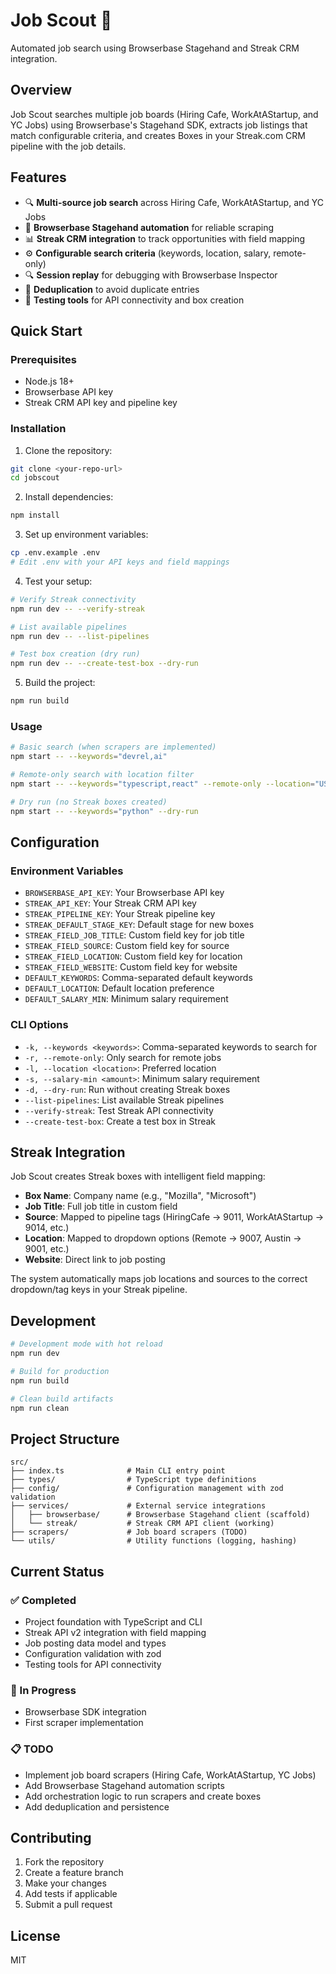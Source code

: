 # Job Scout 🎯

Automated job search using Browserbase Stagehand and Streak CRM integration.

## Overview

Job Scout searches multiple job boards (Hiring Cafe, WorkAtAStartup, and YC Jobs) using Browserbase's Stagehand SDK, extracts job listings that match configurable criteria, and creates Boxes in your Streak.com CRM pipeline with the job details.

## Features

- 🔍 **Multi-source job search** across Hiring Cafe, WorkAtAStartup, and YC Jobs
- 🤖 **Browserbase Stagehand automation** for reliable scraping
- 📊 **Streak CRM integration** to track opportunities with field mapping
- ⚙️ **Configurable search criteria** (keywords, location, salary, remote-only)
- 🔍 **Session replay** for debugging with Browserbase Inspector
- 🚫 **Deduplication** to avoid duplicate entries
- 🧪 **Testing tools** for API connectivity and box creation

## Quick Start

### Prerequisites

- Node.js 18+ 
- Browserbase API key
- Streak CRM API key and pipeline key

### Installation

1. Clone the repository:
```bash
git clone <your-repo-url>
cd jobscout
```

2. Install dependencies:
```bash
npm install
```

3. Set up environment variables:
```bash
cp .env.example .env
# Edit .env with your API keys and field mappings
```

4. Test your setup:
```bash
# Verify Streak connectivity
npm run dev -- --verify-streak

# List available pipelines
npm run dev -- --list-pipelines

# Test box creation (dry run)
npm run dev -- --create-test-box --dry-run
```

5. Build the project:
```bash
npm run build
```

### Usage

```bash
# Basic search (when scrapers are implemented)
npm start -- --keywords="devrel,ai"

# Remote-only search with location filter
npm start -- --keywords="typescript,react" --remote-only --location="US"

# Dry run (no Streak boxes created)
npm start -- --keywords="python" --dry-run
```

## Configuration

### Environment Variables

- `BROWSERBASE_API_KEY`: Your Browserbase API key
- `STREAK_API_KEY`: Your Streak CRM API key  
- `STREAK_PIPELINE_KEY`: Your Streak pipeline key
- `STREAK_DEFAULT_STAGE_KEY`: Default stage for new boxes
- `STREAK_FIELD_JOB_TITLE`: Custom field key for job title
- `STREAK_FIELD_SOURCE`: Custom field key for source
- `STREAK_FIELD_LOCATION`: Custom field key for location
- `STREAK_FIELD_WEBSITE`: Custom field key for website
- `DEFAULT_KEYWORDS`: Comma-separated default keywords
- `DEFAULT_LOCATION`: Default location preference
- `DEFAULT_SALARY_MIN`: Minimum salary requirement

### CLI Options

- `-k, --keywords <keywords>`: Comma-separated keywords to search for
- `-r, --remote-only`: Only search for remote jobs
- `-l, --location <location>`: Preferred location
- `-s, --salary-min <amount>`: Minimum salary requirement
- `-d, --dry-run`: Run without creating Streak boxes
- `--list-pipelines`: List available Streak pipelines
- `--verify-streak`: Test Streak API connectivity
- `--create-test-box`: Create a test box in Streak

## Streak Integration

Job Scout creates Streak boxes with intelligent field mapping:

- **Box Name**: Company name (e.g., "Mozilla", "Microsoft")
- **Job Title**: Full job title in custom field
- **Source**: Mapped to pipeline tags (HiringCafe → 9011, WorkAtAStartup → 9014, etc.)
- **Location**: Mapped to dropdown options (Remote → 9007, Austin → 9001, etc.)
- **Website**: Direct link to job posting

The system automatically maps job locations and sources to the correct dropdown/tag keys in your Streak pipeline.

## Development

```bash
# Development mode with hot reload
npm run dev

# Build for production
npm run build

# Clean build artifacts
npm run clean
```

## Project Structure

```
src/
├── index.ts              # Main CLI entry point
├── types/                # TypeScript type definitions
├── config/               # Configuration management with zod validation
├── services/             # External service integrations
│   ├── browserbase/      # Browserbase Stagehand client (scaffold)
│   └── streak/           # Streak CRM API client (working)
├── scrapers/             # Job board scrapers (TODO)
└── utils/                # Utility functions (logging, hashing)
```

## Current Status

### ✅ Completed
- Project foundation with TypeScript and CLI
- Streak API v2 integration with field mapping
- Job posting data model and types
- Configuration validation with zod
- Testing tools for API connectivity

### 🚧 In Progress
- Browserbase SDK integration
- First scraper implementation

### 📋 TODO
- Implement job board scrapers (Hiring Cafe, WorkAtAStartup, YC Jobs)
- Add Browserbase Stagehand automation scripts
- Add orchestration logic to run scrapers and create boxes
- Add deduplication and persistence

## Contributing

1. Fork the repository
2. Create a feature branch
3. Make your changes
4. Add tests if applicable
5. Submit a pull request

## License

MIT
